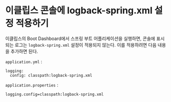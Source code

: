 # 이클립스 콘솔에 logback-spring.xml 설정 적용하기

이클립스의 Boot Dashboard에서 스프링 부트 어플리케이션을 실행하면, 콘솔에 표시되는 로그는 `logback-spring.xml` 설정이 적용되지 않는다. 이를 적용하려면 다음 내용을 추가하면 된다.

`application.yml` :

    logging:
      config: classpath:logback-spring.xml

`application.properties` :

    logging.config=classpath:logback-spring.xml